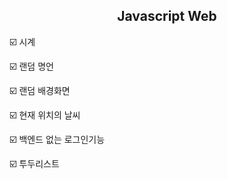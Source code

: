 <div align="center">
  
## Javascript Web


<div align="left">
  
☑️ 시계

☑️ 랜덤 명언

☑️ 랜덤 배경화면

☑️ 현재 위치의 날씨

☑️ 백엔드 없는 로그인기능 

☑️ 투두리스트

</div>
</div>
